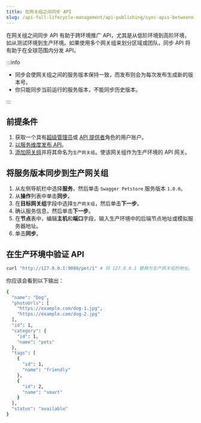 ```yaml
---
title: 在网关组之间同步 API
slug: /api-full-lifecycle-management/api-publishing/sync-apis-betweenn-gateway-groups
---
```


在网关组之间同步 API 有助于跨环境推广 API，尤其是从低阶环境到高阶环境，如从测试环境到生产环境。如果使用多个网关组来划分区域或团队，同步 API 将有助于在全球范围内分发 API。

:::info

- 同步会使网关组之间的服务版本保持一致，而发布则会为每次发布生成新的版本号。
- 你只能同步当前运行的服务版本，不能同步历史版本。

:::

## 前提条件

1. 获取一个具有[超级管理员](../../administration/role-based-access-control.md#超级管理员)或 [API 提供者](../../administration/role-based-access-control.md#API提供者)角色的用户账户。
2. [以服务维度发布 API](../api-publishing/publish-apis-by-service.md)。
3. [添加网关组](../api-runtime/add-gateway-groups)并将其命名为`生产网关组`。使该网关组作为生产环境的 API 网关。

## 将服务版本同步到生产网关组

1. 从左侧导航栏中选择**服务**，然后单击 `Swagger Petstore` 服务版本 `1.0.0`。
2. 从**操作**列表中单击**同步**。
3. 在**目标网关组**字段中选择`生产网关组`，然后单击**下一步**。
4. 确认服务信息，然后单击**下一步**。
5. 在**节点**表中，编辑**主机**和**端口**字段，输入生产环境中的后端节点地址或模拟服务器地址。
6. 单击**同步**。

## 在生产环境中验证 API

```bash
curl "http://127.0.0.1:9080/pet/1" # 将 127.0.0.1 替换为生产网关组的地址。
```

你应该会看到以下输出：

```bash
{
  "name": "Dog",
  "photoUrls": [
    "https://example.com/dog-1.jpg",
    "https://example.com/dog-2.jpg"
  ],
  "id": 1,
  "category": {
    "id": 1,
    "name": "pets"
  },
  "tags": [
    {
      "id": 1,
      "name": "friendly"
    },
    {
      "id": 2,
      "name": "smart"
    }
  ],
  "status": "available"
}
```